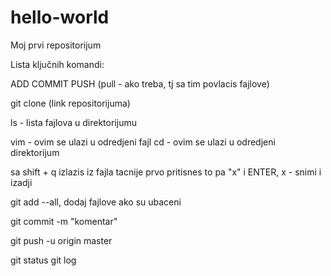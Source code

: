 # hello-world
Moj prvi repositorijum

Lista ključnih komandi:

ADD COMMIT PUSH (pull - ako treba, tj sa tim povlacis fajlove)

git clone (link repositorijuma)

ls - lista fajlova u direktorijumu

vim - ovim se ulazi u odredjeni fajl
cd - ovim se ulazi u odredjeni direktorijum

sa shift + q izlazis iz fajla tacnije prvo pritisnes to pa "x" i ENTER, x - snimi i izadji

git add --all, dodaj fajlove ako su ubaceni

git commit -m "komentar"

git push -u origin master

git status
git log


